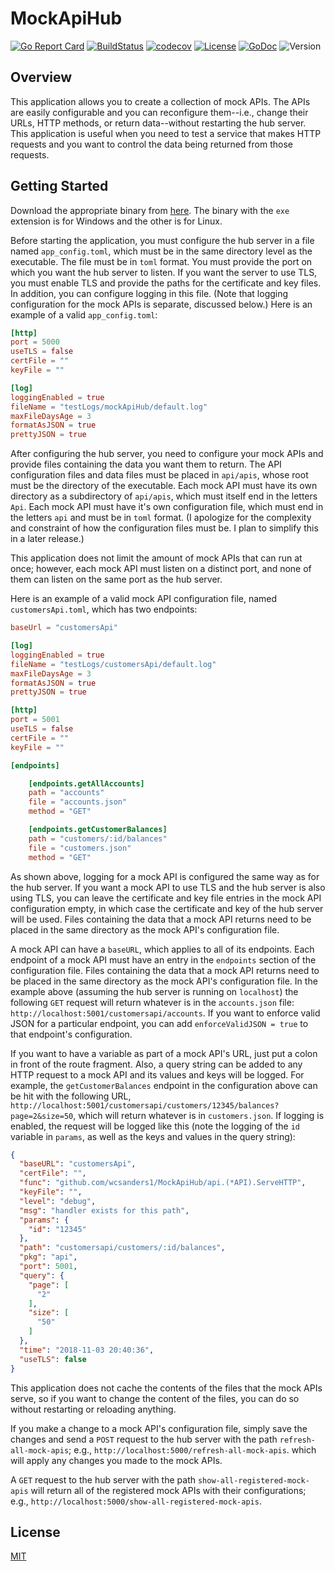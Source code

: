 # MockApiHub

[![Go Report Card](https://goreportcard.com/badge/github.com/wcsanders1/MockApiHub)](https://goreportcard.com/report/github.com/wcsanders1/MockApiHub)
[![BuildStatus](https://travis-ci.org/wcsanders1/MockApiHub.svg?branch=master)](https://travis-ci.org/wcsanders1/MockApiHub)
[![codecov](https://codecov.io/gh/wcsanders1/MockApiHub/branch/master/graph/badge.svg)](https://codecov.io/gh/wcsanders1/MockApiHub)
[![License](https://img.shields.io/badge/license-mit-blue.svg)](https:/githubusercontent.com/wcsanders1/MOckApiHub/master/LICENSE)
[![GoDoc](https://img.shields.io/badge/go-documentation-darkblue.svg)](https://godoc.org/github.com/wcsanders1/MockApiHub)
![Version](https://img.shields.io/badge/version-0.1.0-darkred.svg)

## Overview

This application allows you to create a collection of mock APIs. The APIs are easily configurable and you can reconfigure them--i.e., change their URLs, HTTP methods, or return data--without restarting the hub server. This application is useful when you need to test a service that makes HTTP requests and you want to control the data being returned from those requests.

## Getting Started

Download the appropriate binary from [here](https://github.com/wcsanders1/MockApiHub/releases). The binary with the `exe` extension is for Windows and the other is for Linux.

Before starting the application, you must configure the hub server in a file named `app_config.toml`, which must be in the same directory level as the executable. The file must be in `toml` format. You must provide the port on which you want the hub server to listen. If you want the server to use TLS, you must enable TLS and provide the paths for the certificate and key files. In addition, you can configure logging in this file. (Note that logging configuration for the mock APIs is separate, discussed below.) Here is an example of a valid `app_config.toml`:

```toml
[http]
port = 5000
useTLS = false
certFile = ""
keyFile = ""

[log]
loggingEnabled = true
fileName = "testLogs/mockApiHub/default.log"
maxFileDaysAge = 3
formatAsJSON = true
prettyJSON = true
```

After configuring the hub server, you need to configure your mock APIs and provide files containing the data you want them to return. The API configuration files and data files must be placed in `api/apis`, whose root must be the directory of the executable. Each mock API must have its own directory as a subdirectory of `api/apis`, which must itself end in the letters `Api`. Each mock API must have it's own configuration file, which must end in the letters `api` and must be in `toml` format. (I apologize for the complexity and constraint of how the configuration files must be. I plan to simplify this in a later release.)

This application does not limit the amount of mock APIs that can run at once; however, each mock API must listen on a distinct port, and none of them can listen on the same port as the hub server.

Here is an example of a valid mock API configuration file, named `customersApi.toml`, which has two endpoints:

```toml
baseUrl = "customersApi"

[log]
loggingEnabled = true
fileName = "testLogs/customersApi/default.log"
maxFileDaysAge = 3
formatAsJSON = true
prettyJSON = true

[http]
port = 5001
useTLS = false
certFile = ""
keyFile = ""

[endpoints]

    [endpoints.getAllAccounts]
    path = "accounts"
    file = "accounts.json"
    method = "GET"

    [endpoints.getCustomerBalances]
    path = "customers/:id/balances"
    file = "customers.json"
    method = "GET"
```

As shown above, logging for a mock API is configured the same way as for the hub server. If you want a mock API to use TLS and the hub server is also using TLS, you can leave the certificate and key file entries in the mock API configuration empty, in which case the certificate and key of the hub server will be used. Files containing the data that a mock API returns need to be placed in the same directory as the mock API's configuration file.

A mock API can have a `baseURL`, which applies to all of its endpoints. Each endpoint of a mock API must have an entry in the `endpoints` section of the configuration file. Files containing the data that a mock API returns need to be placed in the same directory as the mock API's configuration file. In the example above (assuming the hub server is running on `localhost`) the following `GET` request will return whatever is in the `accounts.json` file: `http://localhost:5001/customersapi/accounts`. If you want to enforce valid JSON for a particular endpoint, you can add `enforceValidJSON = true` to that endpoint's configuration.

If you want to have a variable as part of a mock API's URL, just put a colon in front of the route fragment. Also, a query string can be added to any HTTP request to a mock API and its values and keys will be logged. For example, the `getCustomerBalances` endpoint in the configuration above can be hit with the following URL, `http://localhost:5001/customersapi/customers/12345/balances?page=2&size=50`, which will return whatever is in `customers.json`. If logging is enabled, the request will be logged like this (note the logging of the `id` variable in `params`, as well as the keys and values in the query string):

```json
{
  "baseURL": "customersApi",
  "certFile": "",
  "func": "github.com/wcsanders1/MockApiHub/api.(*API).ServeHTTP",
  "keyFile": "",
  "level": "debug",
  "msg": "handler exists for this path",
  "params": {
    "id": "12345"
  },
  "path": "customersapi/customers/:id/balances",
  "pkg": "api",
  "port": 5001,
  "query": {
    "page": [
      "2"
    ],
    "size": [
      "50"
    ]
  },
  "time": "2018-11-03 20:40:36",
  "useTLS": false
}
```

This application does not cache the contents of the files that the mock APIs serve, so if you want to change the content of the files, you can do so without restarting or reloading anything.

If you make a change to a mock API's configuration file, simply save the changes and send a `POST` request to the hub server with the path `refresh-all-mock-apis`; e.g., `http://localhost:5000/refresh-all-mock-apis`. which will apply any changes you made to the mock APIs.

A `GET` request to the hub server with the path `show-all-registered-mock-apis` will return all of the registered mock APIs with their configurations; e.g., `http://localhost:5000/show-all-registered-mock-apis`.

## License

[MIT](https://github.com/wcsanders1/MOckApiHub/master/LICENSE)